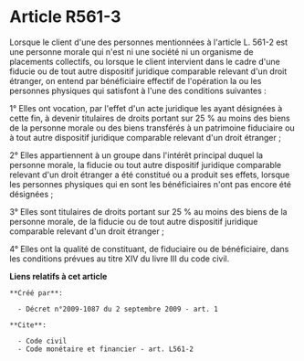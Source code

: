 # Article R561-3

Lorsque le client d'une des personnes mentionnées à l'article L. 561-2 est une personne morale qui n'est ni une société ni un
organisme de placements collectifs, ou lorsque le client intervient dans le cadre d'une fiducie ou de tout autre dispositif
juridique comparable relevant d'un droit étranger, on entend par bénéficiaire effectif de l'opération la ou les personnes
physiques qui satisfont à l'une des conditions suivantes : 

1° Elles ont vocation, par l'effet d'un acte juridique les ayant désignées à cette fin, à devenir titulaires de droits
portant sur 25 % au moins des biens de la personne morale ou des biens transférés à un patrimoine fiduciaire ou à tout autre
dispositif juridique comparable relevant d'un droit étranger ; 

2° Elles appartiennent à un groupe dans l'intérêt principal duquel la personne morale, la fiducie ou tout autre dispositif
juridique comparable relevant d'un droit étranger a été constitué ou a produit ses effets, lorsque les personnes physiques
qui en sont les bénéficiaires n'ont pas encore été désignées ; 

3° Elles sont titulaires de droits portant sur 25 % au moins des biens de la personne morale, de la fiducie ou de tout autre
dispositif juridique comparable relevant d'un droit étranger ; 

4° Elles ont la qualité de constituant, de fiduciaire ou de bénéficiaire, dans les conditions prévues au titre XIV du livre
III du code civil.

**Liens relatifs à cet article**

	**Créé par**:

	  - Décret n°2009-1087 du 2 septembre 2009 - art. 1

	**Cite**:

	  - Code civil
	  - Code monétaire et financier - art. L561-2
